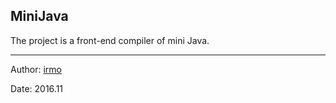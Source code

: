 ## MiniJava

The project is a front-end compiler of mini Java.

---

Author: [irmo](https://github.com/irmowan)

Date: 2016.11

